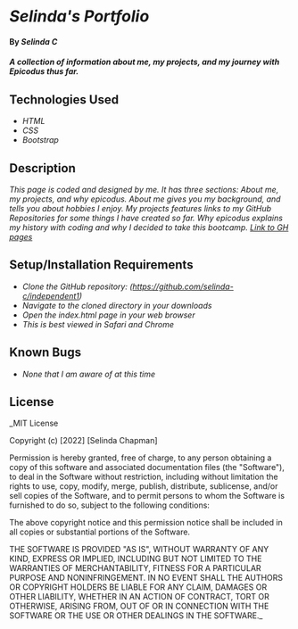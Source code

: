 # _Selinda's Portfolio_

#### By _**Selinda C**_

#### _A collection of information about me, my projects, and my journey with Epicodus thus far._

## Technologies Used

* _HTML_
* _CSS_
* _Bootstrap_

## Description

_This page is coded and designed by me. It has three sections: About me, my projects, and why epicodus. About me gives you my background, and tells you about hobbies I enjoy. My projects features links to my GitHub Repositories for some things I have created so far. Why epicodus explains my history with coding and why I decided to take this bootcamp. [Link to GH pages](https://selinda-c.github.io/independent1/)_

## Setup/Installation Requirements

* _Clone the GitHub repository: (https://github.com/selinda-c/independent1)_
* _Navigate to the cloned directory in your downloads_
* _Open the index.html page in your web browser_
* _This is best viewed in Safari and Chrome_

## Known Bugs

* _None that I am aware of at this time_

## License

_MIT License

Copyright (c) [2022] [Selinda Chapman]

Permission is hereby granted, free of charge, to any person obtaining a copy
of this software and associated documentation files (the "Software"), to deal
in the Software without restriction, including without limitation the rights
to use, copy, modify, merge, publish, distribute, sublicense, and/or sell
copies of the Software, and to permit persons to whom the Software is
furnished to do so, subject to the following conditions:

The above copyright notice and this permission notice shall be included in all
copies or substantial portions of the Software.

THE SOFTWARE IS PROVIDED "AS IS", WITHOUT WARRANTY OF ANY KIND, EXPRESS OR
IMPLIED, INCLUDING BUT NOT LIMITED TO THE WARRANTIES OF MERCHANTABILITY,
FITNESS FOR A PARTICULAR PURPOSE AND NONINFRINGEMENT. IN NO EVENT SHALL THE
AUTHORS OR COPYRIGHT HOLDERS BE LIABLE FOR ANY CLAIM, DAMAGES OR OTHER
LIABILITY, WHETHER IN AN ACTION OF CONTRACT, TORT OR OTHERWISE, ARISING FROM,
OUT OF OR IN CONNECTION WITH THE SOFTWARE OR THE USE OR OTHER DEALINGS IN THE
SOFTWARE._
